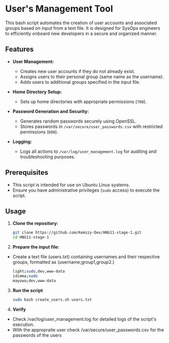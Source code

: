 # User's Management Tool

This bash script automates the creation of user accounts and associated groups based on input from a text file. It is designed for SysOps engineers to efficiently onboard new developers in a secure and organized manner.

## Features

- **User Management:**
  - Creates new user accounts if they do not already exist.
  - Assigns users to their personal group (same name as the username).
  - Adds users to additional groups specified in the input file.

- **Home Directory Setup:**
  - Sets up home directories with appropriate permissions (`700`).

- **Password Generation and Security:**
  - Generates random passwords securely using OpenSSL.
  - Stores passwords in `/var/secure/user_passwords.csv` with restricted permissions (`600`).

- **Logging:**
  - Logs all actions to `/var/log/user_management.log` for auditing and troubleshooting purposes.

## Prerequisites

- This script is intended for use on Ubuntu Linux systems.
- Ensure you have administrative privileges (`sudo` access) to execute the script.

## Usage

1. **Clone the repository:**

   ```bash
   git clone https://github.com/Kemzzy-Dev/HNG11-stage-1.git
   cd HNG11-stage-1

2. **Prepare the input file:**

- Create a text file (users.txt) containing usernames and their respective groups, formatted as (username;group1,group2.)

    ```bash
    light;sudo,dev,www-data
    idimma;sudo
    mayowa;dev,www-data

3. **Run the script**

    ```bash
    sudo bash create_users.sh users.txt

4. **Verify**

- Check /var/log/user_management.log for detailed logs of the script's execution.
- With the appropraite user check /var/secure/user_passwords.csv for the passwords of the users